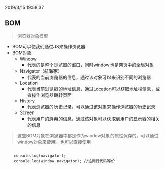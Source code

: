 2019/3/15 19:58:37 
## BOM

> 浏览器对象模型

- BOM可以使我们通过JS来操作浏览器
- BOM对象
	- Window
		- 代表的是整个浏览器的窗口，同时window也是网页中的全局对象
	- Navigator（航海家）
		- 代表的当前浏览器的信息，通过该对象可以来识别不同的浏览器
	- Location
		- 代表当前浏览器的地址信息，通过Location可以获取地址栏信息，或者操作浏览器跳转页面
	- History
		- 代表浏览器的历史记录，可以通过该对象来操作浏览器的历史记录
	- Screen
		- 代表用户的屏幕的信息，通过该对象可以获取到用户的显示器的相关的信息

> 这些BOM对象在浏览器中都是作为window对象的属性保存的。可以通过window对象来使用，也可以直接使用

```

	console.log(navigator);
	console.log(window.navigator); //这两行代码等价
```


